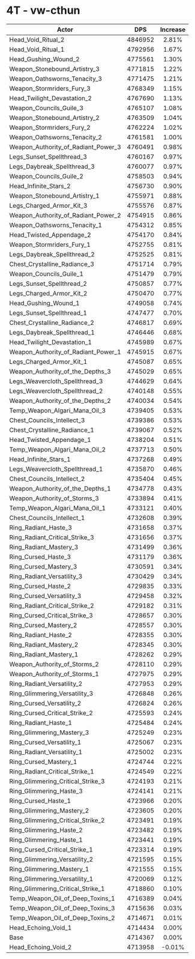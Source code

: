 # 4T - vw-cthun
| Actor | DPS | Increase |
|---|:---:|:---:|
|Head_Void_Ritual_2|4846952|2.81%|
|Head_Void_Ritual_1|4792956|1.67%|
|Head_Gushing_Wound_2|4775561|1.30%|
|Weapon_Stonebound_Artistry_3|4771815|1.22%|
|Weapon_Oathsworns_Tenacity_3|4771475|1.21%|
|Weapon_Stormriders_Fury_3|4768349|1.15%|
|Head_Twilight_Devastation_2|4767690|1.13%|
|Weapon_Councils_Guile_3|4765107|1.08%|
|Weapon_Stonebound_Artistry_2|4763509|1.04%|
|Weapon_Stormriders_Fury_2|4762224|1.02%|
|Weapon_Oathsworns_Tenacity_2|4761581|1.00%|
|Weapon_Authority_of_Radiant_Power_3|4760491|0.98%|
|Legs_Sunset_Spellthread_3|4760167|0.97%|
|Legs_Daybreak_Spellthread_3|4760077|0.97%|
|Weapon_Councils_Guile_2|4758503|0.94%|
|Head_Infinite_Stars_2|4756730|0.90%|
|Weapon_Stonebound_Artistry_1|4755971|0.88%|
|Legs_Charged_Armor_Kit_3|4755576|0.87%|
|Weapon_Authority_of_Radiant_Power_2|4754915|0.86%|
|Weapon_Oathsworns_Tenacity_1|4754312|0.85%|
|Head_Twisted_Appendage_2|4754170|0.84%|
|Weapon_Stormriders_Fury_1|4752755|0.81%|
|Legs_Daybreak_Spellthread_2|4752525|0.81%|
|Chest_Crystalline_Radiance_3|4751714|0.79%|
|Weapon_Councils_Guile_1|4751479|0.79%|
|Legs_Sunset_Spellthread_2|4750857|0.77%|
|Legs_Charged_Armor_Kit_2|4750470|0.77%|
|Head_Gushing_Wound_1|4749058|0.74%|
|Legs_Sunset_Spellthread_1|4747477|0.70%|
|Chest_Crystalline_Radiance_2|4746817|0.69%|
|Legs_Daybreak_Spellthread_1|4746446|0.68%|
|Head_Twilight_Devastation_1|4745989|0.67%|
|Weapon_Authority_of_Radiant_Power_1|4745915|0.67%|
|Legs_Charged_Armor_Kit_1|4745087|0.65%|
|Weapon_Authority_of_the_Depths_3|4745029|0.65%|
|Legs_Weavercloth_Spellthread_3|4744629|0.64%|
|Legs_Weavercloth_Spellthread_2|4740148|0.55%|
|Weapon_Authority_of_the_Depths_2|4740034|0.54%|
|Temp_Weapon_Algari_Mana_Oil_3|4739405|0.53%|
|Chest_Councils_Intellect_3|4739386|0.53%|
|Chest_Crystalline_Radiance_1|4739067|0.52%|
|Head_Twisted_Appendage_1|4738204|0.51%|
|Temp_Weapon_Algari_Mana_Oil_2|4737713|0.50%|
|Head_Infinite_Stars_1|4737268|0.49%|
|Legs_Weavercloth_Spellthread_1|4735870|0.46%|
|Chest_Councils_Intellect_2|4735404|0.45%|
|Weapon_Authority_of_the_Depths_1|4734778|0.43%|
|Weapon_Authority_of_Storms_3|4733894|0.41%|
|Temp_Weapon_Algari_Mana_Oil_1|4733121|0.40%|
|Chest_Councils_Intellect_1|4732608|0.39%|
|Ring_Radiant_Haste_3|4731658|0.37%|
|Ring_Radiant_Critical_Strike_3|4731656|0.37%|
|Ring_Radiant_Mastery_3|4731499|0.36%|
|Ring_Cursed_Haste_3|4731179|0.36%|
|Ring_Cursed_Mastery_3|4730591|0.34%|
|Ring_Radiant_Versatility_3|4730429|0.34%|
|Ring_Cursed_Haste_2|4729835|0.33%|
|Ring_Cursed_Versatility_3|4729458|0.32%|
|Ring_Radiant_Critical_Strike_2|4729182|0.31%|
|Ring_Cursed_Critical_Strike_3|4728657|0.30%|
|Ring_Cursed_Mastery_2|4728557|0.30%|
|Ring_Radiant_Haste_2|4728355|0.30%|
|Ring_Radiant_Mastery_2|4728345|0.30%|
|Ring_Radiant_Mastery_1|4728262|0.29%|
|Weapon_Authority_of_Storms_2|4728110|0.29%|
|Weapon_Authority_of_Storms_1|4727975|0.29%|
|Ring_Radiant_Versatility_2|4727953|0.29%|
|Ring_Glimmering_Versatility_3|4726848|0.26%|
|Ring_Cursed_Versatility_2|4726824|0.26%|
|Ring_Cursed_Critical_Strike_2|4725593|0.24%|
|Ring_Radiant_Haste_1|4725484|0.24%|
|Ring_Glimmering_Mastery_3|4725249|0.23%|
|Ring_Cursed_Versatility_1|4725067|0.23%|
|Ring_Radiant_Versatility_1|4725002|0.23%|
|Ring_Cursed_Mastery_1|4724744|0.22%|
|Ring_Radiant_Critical_Strike_1|4724549|0.22%|
|Ring_Glimmering_Critical_Strike_3|4724193|0.21%|
|Ring_Glimmering_Haste_3|4724141|0.21%|
|Ring_Cursed_Haste_1|4723966|0.20%|
|Ring_Glimmering_Mastery_2|4723605|0.20%|
|Ring_Glimmering_Critical_Strike_2|4723491|0.19%|
|Ring_Glimmering_Haste_2|4723482|0.19%|
|Ring_Glimmering_Haste_1|4723441|0.19%|
|Ring_Cursed_Critical_Strike_1|4723314|0.19%|
|Ring_Glimmering_Versatility_2|4721595|0.15%|
|Ring_Glimmering_Mastery_1|4721555|0.15%|
|Ring_Glimmering_Versatility_1|4720069|0.12%|
|Ring_Glimmering_Critical_Strike_1|4718860|0.10%|
|Temp_Weapon_Oil_of_Deep_Toxins_1|4716389|0.04%|
|Temp_Weapon_Oil_of_Deep_Toxins_3|4715636|0.03%|
|Temp_Weapon_Oil_of_Deep_Toxins_2|4714671|0.01%|
|Head_Echoing_Void_1|4714434|0.00%|
|Base|4714367|0.00%|
|Head_Echoing_Void_2|4713958|-0.01%|
